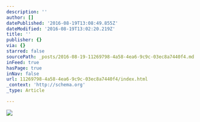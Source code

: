 ```yaml
---
description: ''
author: []
datePublished: '2016-08-19T13:08:49.855Z'
dateModified: '2016-08-19T13:02:20.219Z'
title: ''
publisher: {}
via: {}
starred: false
sourcePath: _posts/2016-08-19-11269798-4a58-4ea6-9c9c-03ec8a7440f4.md
inFeed: true
hasPage: true
inNav: false
url: 11269798-4a58-4ea6-9c9c-03ec8a7440f4/index.html
_context: 'http://schema.org'
_type: Article

---
```

![](https://the-grid-user-content.s3-us-west-2.amazonaws.com/333902c3-5f40-44a2-97cf-5ccb9ad6610b.png)